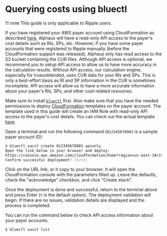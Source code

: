 # Querying costs using bluectl

!!! note
    This guide is only applicable to Ripple users.

If you have registered your AWS payer account using CloudFormation as described [here](https://alphauslabs.github.io/docs/guides/aws-register-payer/), Alphaus will have a read-only API access to the payer's cost details such as RIs, SPs, etc. However, if you have some payer accounts that were registered to Ripple manually (before the CloudFormation support was released), Alphaus only has read access to the S3 bucket containing the CUR files. Although API access is optional, we recommend you to setup API access to allow us to have more accuracy in the calculation results. Without API access, our calculation engine, especially for trueunblended, uses CUR data for your RIs and SPs. This is only a best-effort basis as RI and SP information in the CUR is sometimes incomplete. API access will allow us to have a more accurate information about your payer's RIs, SPs, and other cost-related resources.

Make sure to install [`bluectl`](https://alphauslabs.github.io/docs/blueapi/bluectl/) first. Also make sure that you have the needed permissions to deploy [CloudFormation](https://aws.amazon.com/cloudformation/) templates on the payer account. The template used in this guide will create an IAM Role with read-only API access to the payer's cost details. You can check out the actual template [here](https://alphaus-cloudformation-templates.s3.ap-northeast-1.amazonaws.com/alphausdefaultcostaccess-v1.yml).

Open a terminal and run the following command (`012345678901` is a sample payer account ID):

```sh
$ bluectl xacct create 012345678901 apionly
Open the link below in your browser and deploy:
https://console.aws.amazon.com/cloudformation/home?region=us-east-1#/stacks/...
Confirm successful deployment? [Y/n]: 
```

Click on the URL link, or it copy to your browser. It will open the CloudFormation console with the parameters filled up. Leave the defaults, check the "acknowledge" checkbox, and click "Create stack".

Once the deployment is done and successful, return to the terminal above and press Enter (`Y` is the default option). The deployment validation will begin. If there are no issues, validation details are displayed and the process is completed.

You can run the command below to check API access information about your payer accounts.

```sh
$ bluectl xacct list
```
